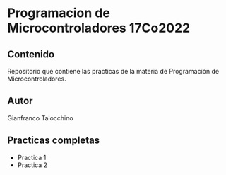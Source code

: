 # Programacion de Microcontroladores 17Co2022

## Contenido
Repositorio que contiene las practicas de la
materia de Programación de Microcontroladores.

## Autor
Gianfranco Talocchino

## Practicas completas
* Practica 1
* Practica 2
